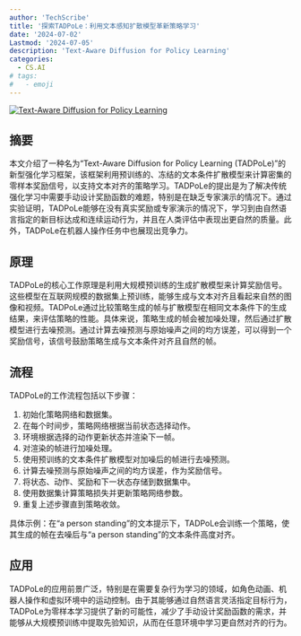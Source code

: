 ```yaml
---
author: 'TechScribe'
title: '探索TADPoLe：利用文本感知扩散模型革新策略学习'
date: '2024-07-02'
Lastmod: '2024-07-05'
description: 'Text-Aware Diffusion for Policy Learning'
categories:
  - CS.AI
# tags:
#   - emoji
---
```


[![Text-Aware Diffusion for Policy Learning](https://arxiv-research-1301205113.cos.ap-guangzhou.myqcloud.com/images/2407.01903v1.pdf_0.jpg)](https://arxiv.org/abs/2407.01903v1)

## 摘要

本文介绍了一种名为“Text-Aware Diffusion for Policy Learning (TADPoLe)”的新型强化学习框架，该框架利用预训练的、冻结的文本条件扩散模型来计算密集的零样本奖励信号，以支持文本对齐的策略学习。TADPoLe的提出是为了解决传统强化学习中需要手动设计奖励函数的难题，特别是在缺乏专家演示的情况下。通过实验证明，TADPoLe能够在没有真实奖励或专家演示的情况下，学习到由自然语言指定的新目标达成和连续运动行为，并且在人类评估中表现出更自然的质量。此外，TADPoLe在机器人操作任务中也展现出竞争力。<!--more-->

## 原理

TADPoLe的核心工作原理是利用大规模预训练的生成扩散模型来计算奖励信号。这些模型在互联网规模的数据集上预训练，能够生成与文本对齐且看起来自然的图像和视频。TADPoLe通过比较策略生成的帧与扩散模型在相同文本条件下的生成结果，来评估策略的性能。具体来说，策略生成的帧会被加噪处理，然后通过扩散模型进行去噪预测。通过计算去噪预测与原始噪声之间的均方误差，可以得到一个奖励信号，该信号鼓励策略生成与文本条件对齐且自然的帧。

## 流程

TADPoLe的工作流程包括以下步骤：
1. 初始化策略网络和数据集。
2. 在每个时间步，策略网络根据当前状态选择动作。
3. 环境根据选择的动作更新状态并渲染下一帧。
4. 对渲染的帧进行加噪处理。
5. 使用预训练的文本条件扩散模型对加噪后的帧进行去噪预测。
6. 计算去噪预测与原始噪声之间的均方误差，作为奖励信号。
7. 将状态、动作、奖励和下一状态存储到数据集中。
8. 使用数据集计算策略损失并更新策略网络参数。
9. 重复上述步骤直到策略收敛。

具体示例：在“a person standing”的文本提示下，TADPoLe会训练一个策略，使其生成的帧在去噪后与“a person standing”的文本条件高度对齐。

## 应用

TADPoLe的应用前景广泛，特别是在需要复杂行为学习的领域，如角色动画、机器人操作和虚拟环境中的运动控制。由于其能够通过自然语言灵活指定目标行为，TADPoLe为零样本学习提供了新的可能性，减少了手动设计奖励函数的需求，并能够从大规模预训练中提取先验知识，从而在任意环境中学习更自然对齐的行为。